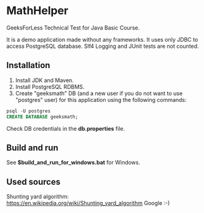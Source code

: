 # MathHelper

GeeksForLess Technical Test for Java Basic Course.

It is a demo application made without any frameworks. It uses only JDBC to access PostgreSQL database. Slf4 Logging and JUnit tests are not counted.

## Installation
1. Install JDK and Maven.
2. Install PostgreSQL RDBMS.
3. Create "geeksmath" DB (and a new user if you do not want to use "postgres" user) for this application using the following commands:
``` sql
psql -U postgres
CREATE DATABASE geeksmath;
```
Check DB credentials in the **db.properties** file.

## Build and run
See **$build_and_run_for_windows.bat** for Windows.

## Used sources
Shunting yard algorithm: https://en.wikipedia.org/wiki/Shunting_yard_algorithm
Google :-)
